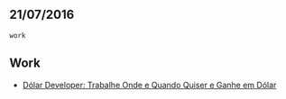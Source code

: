 21/07/2016
----------

`work`

## Work

- [Dólar Developer: Trabalhe Onde e Quando Quiser e Ganhe em Dólar](http://www.estudarti.com.br/dolar-developer-trabalhe-onde-quando-quiser-ganhe-em-dolar/)
